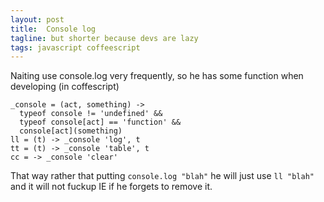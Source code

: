 ```yaml
---
layout: post
title:  Console log
tagline: but shorter because devs are lazy
tags: javascript coffeescript
---
```

Naiting use console.log very frequently, so he has some function when developing (in coffescript)

    _console = (act, something) ->
      typeof console != 'undefined' &&
      typeof console[act] == 'function' &&
      console[act](something)
    ll = (t) -> _console 'log', t
    tt = (t) -> _console 'table', t
    cc = -> _console 'clear'

That way rather that putting `console.log "blah"` he will just use `ll "blah"` and it will not fuckup IE if he forgets to remove it.

